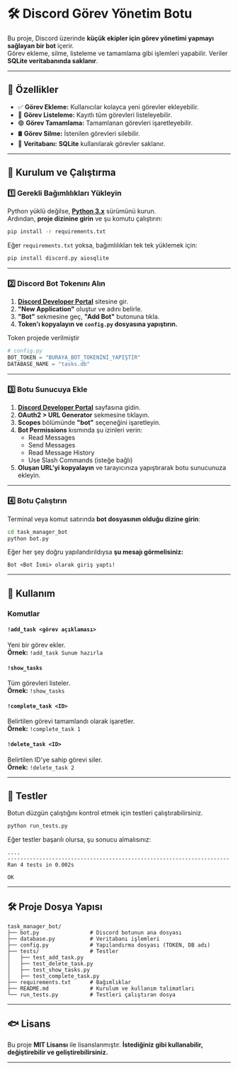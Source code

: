 # 🛠️ Discord Görev Yönetim Botu

Bu proje, Discord üzerinde **küçük ekipler için görev yönetimi yapmayı sağlayan bir bot** içerir.  
Görev ekleme, silme, listeleme ve tamamlama gibi işlemleri yapabilir. Veriler **SQLite veritabanında saklanır**.

---

## 📌 Özellikler
- ✅ **Görev Ekleme:** Kullanıcılar kolayca yeni görevler ekleyebilir.
- 👋 **Görev Listeleme:** Kayıtlı tüm görevleri listeleyebilir.
- 🟢 **Görev Tamamlama:** Tamamlanan görevleri işaretleyebilir.
- 🛢 **Görev Silme:** İstenilen görevleri silebilir.
- 💾 **Veritabanı:** **SQLite** kullanılarak görevler saklanır.

---

## 🚀 Kurulum ve Çalıştırma

### 1️⃣ Gerekli Bağımlılıkları Yükleyin
Python yüklü değilse, **[Python 3.x](https://www.python.org/downloads/)** sürümünü kurun.  
Ardından, **proje dizinine girin** ve şu komutu çalıştırın:

```sh
pip install -r requirements.txt
```

Eğer `requirements.txt` yoksa, bağımlılıkları tek tek yüklemek için:

```sh
pip install discord.py aiosqlite
```

---

### 2️⃣ Discord Bot Tokenını Alın
1. **[Discord Developer Portal](https://discord.com/developers/applications/)** sitesine gir.
2. **"New Application"** oluştur ve adını belirle.
3. **"Bot"** sekmesine geç, **"Add Bot"** butonuna tıkla.
4. **Token'ı kopyalayın ve `config.py` dosyasına yapıştırın.**

Token projede verilmiştir
```python
# config.py
BOT_TOKEN = "BURAYA_BOT_TOKENİNİ_YAPIŞTIR"
DATABASE_NAME = "tasks.db"
```

---

### 3️⃣ Botu Sunucuya Ekle
1. **[Discord Developer Portal](https://discord.com/developers/applications/)** sayfasına gidin.
2. **OAuth2 > URL Generator** sekmesine tıklayın.
3. **Scopes** bölümünde **"bot"** seçeneğini işaretleyin.
4. **Bot Permissions** kısmında şu izinleri verin:
   - Read Messages
   - Send Messages
   - Read Message History
   - Use Slash Commands (isteğe bağlı)
5. **Oluşan URL'yi kopyalayın** ve tarayıcınıza yapıştırarak botu sunucunuza ekleyin.

---

### 4️⃣ Botu Çalıştırın
Terminal veya komut satırında **bot dosyasının olduğu dizine girin**:

```sh
cd task_manager_bot
python bot.py
```

Eğer her şey doğru yapılandırıldıysa **şu mesajı görmelisiniz:**
```
Bot <Bot İsmi> olarak giriş yaptı!
```

---

## 💚 Kullanım

### Komutlar

#### `!add_task <görev açıklaması>`
Yeni bir görev ekler.  
**Örnek:** `!add_task Sunum hazırla`

#### `!show_tasks`
Tüm görevleri listeler.  
**Örnek:** `!show_tasks`

#### `!complete_task <ID>`
Belirtilen görevi tamamlandı olarak işaretler.  
**Örnek:** `!complete_task 1`

#### `!delete_task <ID>`
Belirtilen ID'ye sahip görevi siler.  
**Örnek:** `!delete_task 2`

---

## 🧪 Testler
Botun düzgün çalıştığını kontrol etmek için testleri çalıştırabilirsiniz.

```sh
python run_tests.py
```

Eğer testler başarılı olursa, şu sonucu almalısınız:
```
....
----------------------------------------------------------------------
Ran 4 tests in 0.002s

OK
```

---

## 🛠️ Proje Dosya Yapısı

```
task_manager_bot/
├── bot.py                # Discord botunun ana dosyası
├── database.py           # Veritabanı işlemleri
├── config.py             # Yapılandırma dosyası (TOKEN, DB adı)
├── tests/                # Testler
│   ├── test_add_task.py
│   ├── test_delete_task.py
│   ├── test_show_tasks.py
│   ├── test_complete_task.py
├── requirements.txt      # Bağımlıklar
├── README.md             # Kurulum ve kullanım talimatları
└── run_tests.py          # Testleri çalıştıran dosya
```

---

## 🐟 Lisans
Bu proje **MIT Lisansı** ile lisanslanmıştır. **İstediğiniz gibi kullanabilir, değiştirebilir ve geliştirebilirsiniz.**  

---


